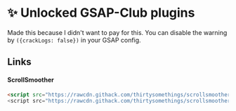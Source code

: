 # ✨ Unlocked GSAP-Club plugins
Made this because I didn't want to pay for this. You can disable the warning by `({crackLogs: false})` in your GSAP config.

## Links

#### ScrollSmoother

```html
<script src="https://rawcdn.githack.com/thirtysomethings/scrollsmoother/refs/heads/main/scroll.min.js" defer> <!-- Minified -->
<script src="https://rawcdn.githack.com/thirtysomethings/scrollsmoother/refs/heads/main/scroll.js" defer> <!-- Original -->
```
